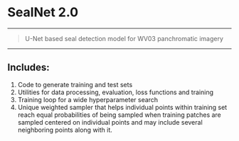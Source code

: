 # SealNet 2.0

---

> U-Net based seal detection model for WV03 panchromatic imagery


---
## Includes:
1. Code to generate training and test sets
2. Utilities for data processing, evaluation, loss functions and training
3. Training loop for a wide hyperparameter search 
4. Unique weighted sampler that helps individual points within training set reach equal probabilities of being sampled when training patches are sampled centered on individual points and may include several neighboring points along with it.